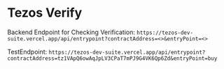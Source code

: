 # Tezos Verify

Backend Endpoint for Checking Verification: `https://tezos-dev-suite.vercel.app/api/entrypoint?contractAddress=<>&entryPoint=<>`

TestEndpoint: `https://tezos-dev-suite.vercel.app/api/entrypoint?contractAddress=tz1VApQ6owAqJpLV3CPaT7mPJ9G4VK6Qp6Zd&entryPoint=buy`
